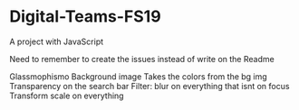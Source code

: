 # Digital-Teams-FS19

A project with JavaScript 

Need to remember to create the issues instead of write on the Readme

Glassmophismo
Background image
Takes the colors from the bg img
Transparency on the search bar
Filter: blur on everything that isnt on focus
Transform scale on everything